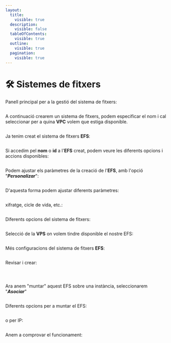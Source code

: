 ```yaml
---
layout:
  title:
    visible: true
  description:
    visible: false
  tableOfContents:
    visible: true
  outline:
    visible: true
  pagination:
    visible: true
---
```


# 🛠️ Sistemes de fitxers

Panell principal per a la gestió del sistema de fitxers:

<figure><img src="../.gitbook/assets/image (28).png" alt=""><figcaption></figcaption></figure>

A continuació crearem un sistema de fitxers, podem especificar el nom i cal seleccionar per a quina **VPC** volem que estiga disponible.&#x20;

<figure><img src="../.gitbook/assets/image (4).png" alt=""><figcaption></figcaption></figure>

Ja tenim creat el sistema de fitxers **EFS**:

<figure><img src="../.gitbook/assets/image (1) (1).png" alt=""><figcaption></figcaption></figure>

Si accedim pel **nom** o **id** a l'**EFS** creat,  podem veure les diferents opcions i accions disponibles:

&#x20;

<figure><img src="../.gitbook/assets/image (3) (1).png" alt=""><figcaption></figcaption></figure>

Podem ajustar els paràmetres de la creació de l'**EFS**, amb l'opció "_**Personalizar**_":

<figure><img src="../.gitbook/assets/image (5).png" alt=""><figcaption></figcaption></figure>

D'aquesta forma podem ajustar diferents paràmetres:&#x20;

<figure><img src="../.gitbook/assets/image (4) (1).png" alt=""><figcaption></figcaption></figure>

xifratge, cicle de vida, etc.:

<figure><img src="../.gitbook/assets/image (6).png" alt=""><figcaption></figcaption></figure>

Diferents opcions del sistema de fitxers:

<figure><img src="../.gitbook/assets/image (7).png" alt=""><figcaption></figcaption></figure>

Selecció de la **VPS** on volem tindre disponible el nostre EFS:

<figure><img src="../.gitbook/assets/image (9).png" alt=""><figcaption></figcaption></figure>

Més configuracions del sistema de fitxers **EFS**:

<figure><img src="../.gitbook/assets/image (10).png" alt=""><figcaption></figcaption></figure>

Revisar i crear:

<figure><img src="../.gitbook/assets/image (16).png" alt=""><figcaption></figcaption></figure>

<figure><img src="../.gitbook/assets/image (12).png" alt=""><figcaption></figcaption></figure>

<figure><img src="../.gitbook/assets/image (14).png" alt=""><figcaption></figcaption></figure>

Ara anem "muntar" aquest EFS sobre una instància, seleccionarem "_**Asociar**_"

<figure><img src="../.gitbook/assets/image (1).png" alt=""><figcaption></figcaption></figure>

Diferents opcions per a muntar el EFS:

<figure><img src="../.gitbook/assets/image (2).png" alt=""><figcaption></figcaption></figure>

o per IP:

<figure><img src="../.gitbook/assets/image (3).png" alt=""><figcaption></figcaption></figure>

Anem a comprovar el funcionament:&#x20;
